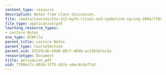 ```yaml
---
content_type: resource
description: Notes from class discussion.
file: /media/courses/21a-212-myth-ritual-and-symbolism-spring-2004/7f88ec7c00101ff5167ea4ec4cda77a2_persuasion.pdf
file_type: application/pdf
learning_resource_types:
- Lecture Notes
ocw_type: OCWFile
parent_title: Lecture Notes
parent_type: CourseSection
parent_uid: 55529c4b-69d0-06c7-d69b-ac13b3e7ac5a
resourcetype: Document
title: persuasion.pdf
uid: 7f88ec7c-0010-1ff5-167e-a4ec4cda77a2
---
```

